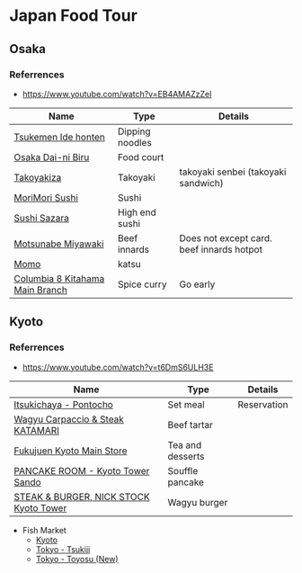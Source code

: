 # Japan Food Tour

## Osaka

### Referrences

- https://www.youtube.com/watch?v=EB4AMAZzZeI

| Name                                                                         | Type            | Details                                   |
| ---------------------------------------------------------------------------- | --------------- | ----------------------------------------- |
| [Tsukemen Ide honten](https://maps.app.goo.gl/XTgpT2HJwtiUgevk6)             | Dipping noodles |
| [Osaka Dai-ni Biru](https://maps.app.goo.gl/uEXUAZUwQWQKGo6b6)               | Food court      |
| [Takoyakiza](https://maps.app.goo.gl/MRwYzsGznezUmUZe7)                      | Takoyaki        | takoyaki senbei (takoyaki sandwich)       |
| [MoriMori Sushi](https://maps.app.goo.gl/j17h8S9cgsfwczGe7)                  | Sushi           |                                           |
| [Sushi Sazara](https://maps.app.goo.gl/JbxY3Py9SqqgRgXQ9)                    | High end sushi  |                                           |
| [Motsunabe Miyawaki](https://maps.app.goo.gl/gAFMH479GuHs8jRb9)              | Beef innards    | Does not except card. beef innards hotpot |
| [Momo](https://maps.app.goo.gl/ac2qF84hJ9d3LWjQ9)                            | katsu           |                                           |
| [Columbia 8 Kitahama Main Branch](https://maps.app.goo.gl/W4ktXqGDJQZhDFbr8) | Spice curry     | Go early                                  |

## Kyoto

### Referrences

- https://www.youtube.com/watch?v=t6DmS6ULH3E

| Name                                                                                | Type             | Details     |
| ----------------------------------------------------------------------------------- | ---------------- | ----------- |
| [Itsukichaya - Pontocho](https://maps.app.goo.gl/4xK2SzZhNGZkGaRN9)                 | Set meal         | Reservation |
| [Wagyu Carpaccio & Steak KATAMARI](https://maps.app.goo.gl/kehLGWBuejgdiFUj7)       | Beef tartar      |             |
| [Fukujuen Kyoto Main Store](https://maps.app.goo.gl/X1rvUeW5tUQ3g5Zm8)              | Tea and desserts |             |
| [PANCAKE ROOM - Kyoto Tower Sando](https://maps.app.goo.gl/vq4hmXpc437jQtzVA)       | Souffle pancake  |             |
| [STEAK & BURGER, NICK STOCK Kyoto Tower](https://maps.app.goo.gl/D43VmjLUR6W6TPid8) | Wagyu burger     |             |

- Fish Market
  - [Kyoto](https://maps.app.goo.gl/J6So1fYi4ktFbTAg9)
  - [Tokyo - Tsukiji](https://maps.app.goo.gl/3wzGdxsiB3CjLp9V9)
  - [Tokyo - Toyosu (New)](https://g.co/kgs/Wosvcw3)
